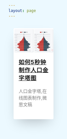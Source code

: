 ```yaml
---
layout: page
---
```

<style>

/* Design */
*,
*::before,
*::after {
  box-sizing: border-box;
}

html {
  background-color: #ecf9ff;
}

body {
  color: #272727;
  /* font-family: 'Quicksand', serif; */
  font-style: normal;
  font-weight: 400;
  letter-spacing: 0;
  padding: 1rem;
}

.main{
  max-width: 1200px;
  margin: 0 auto;
}

h1 {
    font-size: 24px;
    font-weight: 400;
    text-align: center;
}

img {
  height: auto;
  max-width: 100%;
  vertical-align: middle;
}

.btn {
  color: #ffffff;
  padding: 0.8rem;
  font-size: 14px;
  text-transform: uppercase;
  border-radius: 4px;
  font-weight: 400;
  display: block;
  width: 100%;
  cursor: pointer;
  border: 1px solid rgba(255, 255, 255, 0.2);
  background: transparent;
}

.btn:hover {
  background-color: rgba(255, 255, 255, 0.12);
}

.cards {
  display: flex;
  flex-wrap: wrap;
  list-style: none;
  margin: 0;
  padding: 0;
}

.cards_item {
  display: flex;
  padding: 1rem;
}

@media (min-width: 40rem) {
  .cards_item {
    width: 50%;
  }
}

@media (min-width: 56rem) {
  .cards_item {
    width: 33.3333%;
  }
}

.card {
  background-color: white;
  border-radius: 0.25rem;
  box-shadow: 0 20px 40px -14px rgba(0, 0, 0, 0.25);
  display: flex;
  flex-direction: column;
  overflow: hidden;
}

.card {
  /* background: linear-gradient(to bottom left, #EF8D9C 40%, #FFC39E 100%); */
}
.card_content {
    padding:1rem
}
.card_title {
  color: #7F7F7F;
  font-size: 1.1rem;
  font-weight: 700;
  letter-spacing: 1px;
  text-transform: capitalize;
  margin: 0px;
  padding-bottom: 5px
}

.card_text {
  color: #7F7F7F;
  font-size: 0.875rem;
  line-height: 1.5;
  margin-bottom: 1.25rem;    
  font-weight: 400;
}
.made_by{
  font-weight: 400;
  font-size: 13px;
  margin-top: 35px;
  text-align: center;
} 

a:hover {
    color:#e6834ecc
}
</style>

<div class="main">
  <ul class="cards">
    <li class="cards_item">
      <div class="card">
        <div class="card_image"><img src="./image/Step0-如何5秒钟制作人口金字塔图.png"></div>
        <div class="card_content">
          <h2 class="card_title"><a href="./1">如何5秒钟制作人口金字塔图</a></h2>
          <p class="card_text">人口金字塔,在线图表制作,微思文稿</p>
        </div>
      </div>
    </li>
  </ul>
</div>